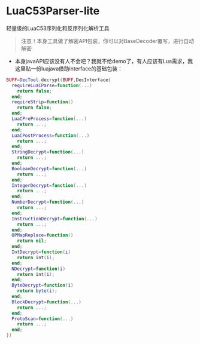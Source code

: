 # LuaC53Parser-lite
轻量级的LuaC53序列化和反序列化解析工具
> 注意！本身工具做了解密API包装，你可以对BaseDecoder覆写，进行自动解密


* 本身javaAPI应该没有人不会吧？我就不给demo了，有人应该有Lua需求，我这里贴一份luajava借助interface的基础包装：
```lua
BUFF=DecTool.decrypt(BUFF,DecInterface{
  requireLuaCParse=function(...)
    return false;
  end;
  requireStrip=function()
    return false;
  end;
  LuaCPreProcess=function(...)
    return ...;
  end;
  LuaCPostProcess=function(...)
    return ...;
  end;
  StringDecrypt=function(...)
    return ...;
  end;
  BooleanDecrypt=function(...)
    return ...;
  end;
  IntegerDecrypt=function(...)
    return ...;
  end;
  NumberDecrypt=function(...)
    return ...;
  end;
  InstructionDecrypt=function(...)
    return ...;
  end;
  OPMapReplace=function()
    return nil;
  end;
  IntDecrypt=function(i)
    return int(i);
  end;
  NDecrypt=function(i)
    return int(i);
  end;
  ByteDecrypt=function(i)
    return byte(i);
  end;
  BlockDecrypt=function(...)
    return ...;
  end;
  ProtoScan=function(...)
    return ...;
  end;
})
```
